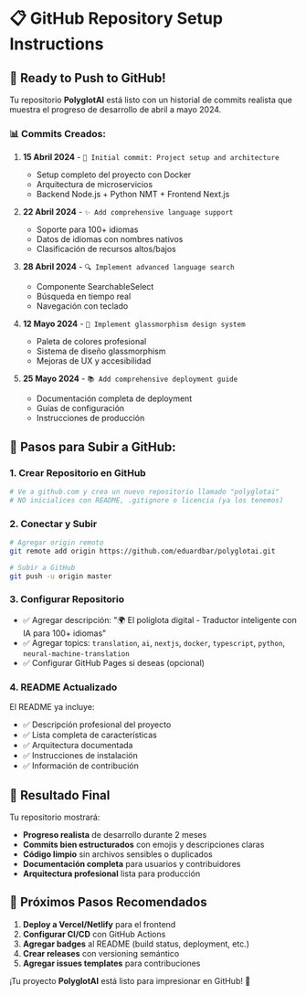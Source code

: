 # 📋 GitHub Repository Setup Instructions

## 🚀 Ready to Push to GitHub!

Tu repositorio **PolyglotAI** está listo con un historial de commits realista que muestra el progreso de desarrollo de abril a mayo 2024.

### 📊 Commits Creados:

1. **15 Abril 2024** - `🎉 Initial commit: Project setup and architecture`
   - Setup completo del proyecto con Docker
   - Arquitectura de microservicios
   - Backend Node.js + Python NMT + Frontend Next.js

2. **22 Abril 2024** - `✨ Add comprehensive language support`
   - Soporte para 100+ idiomas
   - Datos de idiomas con nombres nativos
   - Clasificación de recursos altos/bajos

3. **28 Abril 2024** - `🔍 Implement advanced language search`
   - Componente SearchableSelect
   - Búsqueda en tiempo real
   - Navegación con teclado

4. **12 Mayo 2024** - `🎨 Implement glassmorphism design system`
   - Paleta de colores profesional
   - Sistema de diseño glassmorphism
   - Mejoras de UX y accesibilidad

5. **25 Mayo 2024** - `📚 Add comprehensive deployment guide`
   - Documentación completa de deployment
   - Guías de configuración
   - Instrucciones de producción

## 🔧 Pasos para Subir a GitHub:

### 1. Crear Repositorio en GitHub
```bash
# Ve a github.com y crea un nuevo repositorio llamado "polyglotai"
# NO inicialices con README, .gitignore o licencia (ya los tenemos)
```

### 2. Conectar y Subir
```bash
# Agregar origin remoto
git remote add origin https://github.com/eduardbar/polyglotai.git

# Subir a GitHub
git push -u origin master
```

### 3. Configurar Repositorio
- ✅ Agregar descripción: "🌍 El políglota digital - Traductor inteligente con IA para 100+ idiomas"
- ✅ Agregar topics: `translation`, `ai`, `nextjs`, `docker`, `typescript`, `python`, `neural-machine-translation`
- ✅ Configurar GitHub Pages si deseas (opcional)

### 4. README Actualizado
El README ya incluye:
- ✅ Descripción profesional del proyecto
- ✅ Lista completa de características
- ✅ Arquitectura documentada
- ✅ Instrucciones de instalación
- ✅ Información de contribución

## 🎯 Resultado Final

Tu repositorio mostrará:
- **Progreso realista** de desarrollo durante 2 meses
- **Commits bien estructurados** con emojis y descripciones claras
- **Código limpio** sin archivos sensibles o duplicados
- **Documentación completa** para usuarios y contribuidores
- **Arquitectura profesional** lista para producción

## 🌟 Próximos Pasos Recomendados

1. **Deploy a Vercel/Netlify** para el frontend
2. **Configurar CI/CD** con GitHub Actions
3. **Agregar badges** al README (build status, deployment, etc.)
4. **Crear releases** con versioning semántico
5. **Agregar issues templates** para contribuciones

¡Tu proyecto **PolyglotAI** está listo para impresionar en GitHub! 🚀

